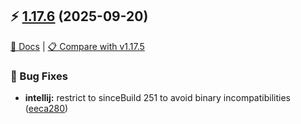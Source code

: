 ## ⚡ [1.17.6](https://github.com/dev-cycles/contextive/releases/tag/v1.17.6) (2025-09-20)

[📘 Docs](https://docs.contextive.tech/community/v/1.17.6) | [📋 Compare with v1.17.5](https://github.com/dev-cycles/contextive/compare/v1.17.5...v1.17.6)

### 🐛 Bug Fixes

* **intellij:** restrict to sinceBuild 251 to avoid binary incompatibilities ([eeca280](https://github.com/dev-cycles/contextive/commit/eeca2805c5555d5bb96d3777347bb79242fd9f05))

